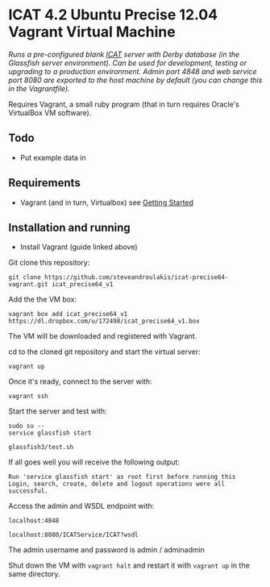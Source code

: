 ICAT 4.2 Ubuntu Precise 12.04 Vagrant Virtual Machine
===============================

_Runs a pre-configured blank [ICAT](https://icatproject.googlecode.com/) server with Derby database (in the Glassfish server environment). Can be used for development, testing or upgrading to a production environment. Admin port 4848 and web service port 8080 are exported to the host machine by default (you can change this in the Vagrantfile)._

Requires Vagrant, a small ruby program (that in turn requires Oracle's VirtualBox VM software).

## Todo
 - Put example data in

## Requirements
 - Vagrant (and in turn, Virtualbox) see [Getting Started](http://docs-v1.vagrantup.com/v1/docs/getting-started/index.html)

## Installation and running

 - Install Vagrant (guide linked above)

Git clone this repository:
    
    git clone https://github.com/steveandroulakis/icat-precise64-vagrant.git icat_precise64_v1

Add the the VM box:

```
vagrant box add icat_precise64_v1 https://dl.dropbox.com/u/172498/icat_precise64_v1.box
```

The VM will be downloaded and registered with Vagrant.

cd to the cloned git repository and start the virtual server:

```
vagrant up
```

Once it's ready, connect to the server with:

```
vagrant ssh
```

Start the server and test with:

```
sudo su --
service glassfish start

glassfish3/test.sh
```

If all goes well you will receive the following output:

```
Run 'service glassfish start' as root first before running this
Login, search, create, delete and logout operations were all successful.
```

Access the admin and WSDL endpoint with:

```
localhost:4848

localhost:8080/ICATService/ICAT?wsdl
```

The admin username and password is admin / adminadmin

Shut down the VM with `vagrant halt` and restart it with `vagrant up` in the same directory.
